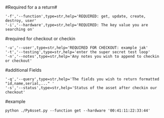

#Required for a a return#
```
'-f','--function',type=str,help='REQUIRED: get, update, create, destroy, user'
'-i','--hardware',type=str,help='REQUIRED: The key value you are searching on'
```
#required for checkout or checkin
```
'-u','--user',type=str,help='REQUIRED FOR CHECKOUT: example jak'
'-t','--testing',type=str,help='enter the super secret test loop'
'-n','--notes',type=str,help='Any notes you wish to append to checkin or checkout'
```
#additional Fields
```
'-q','--query',type=str,help='The fields you wish to return formatted "id,name,serial,..." '
'-s','--status',type=str,help='Status of the asset after checkin our checkout'
```
#example
```
python ./PyAsset.py --function get --hardware '00:41:11:22:33:44'
```

